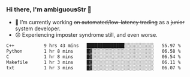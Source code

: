 ### Hi there, I'm ambiguou~~s~~Str 👋

<!--
**ambiguoustexture/ambiguoustexture** is a ✨ _special_ ✨ repository because its `README.md` (this file) appears on your GitHub profile.

Here are some ideas to get you started:
-->
- 🔭 I’m currently working ~~on automated/low-latency trading~~ as a ~~junior~~ system developer.
- :worried: Experiencing imposter syndrome still, and even worse.

<!--START_SECTION:waka-->

```txt
C++           9 hrs 43 mins   ██████████████░░░░░░░░░░░   55.97 %
Python        1 hr 8 mins     █▓░░░░░░░░░░░░░░░░░░░░░░░   06.58 %
C             1 hr 8 mins     █▓░░░░░░░░░░░░░░░░░░░░░░░   06.54 %
Makefile      1 hr 3 mins     █▓░░░░░░░░░░░░░░░░░░░░░░░   06.11 %
txt           1 hr 3 mins     █▓░░░░░░░░░░░░░░░░░░░░░░░   06.07 %
```

<!--END_SECTION:waka-->
